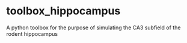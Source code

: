 # toolbox_hippocampus
A python toolbox for the purpose of simulating the CA3 subfield of the rodent hippocampus
